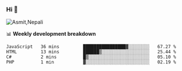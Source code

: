 ### Hi 👋

![Asmit,Nepali](https://media.giphy.com/media/L8K62iTDkzGX6/giphy.gif)
<!--
**asmit99nepali/asmit99nepali** is a ✨ _special_ ✨ repository because its `README.md` (this file) appears on your GitHub profile.

Here are some ideas to get you started:

- 🔭 I’m currently working on ...
- 🌱 I’m currently learning ...
- 👯 I’m looking to collaborate on ...
- 🤔 I’m looking for help with ...
- 💬 Ask me about ...
- 📫 How to reach me: ...
- 😄 Pronouns: ...
- ⚡ Fun fact: ...
-->


📊 **Weekly development breakdown**
<!--START_SECTION:waka-->

```text
JavaScript   36 mins         ████████████████▓░░░░░░░░   67.27 %
HTML         13 mins         ██████▒░░░░░░░░░░░░░░░░░░   25.44 %
C#           2 mins          █▒░░░░░░░░░░░░░░░░░░░░░░░   05.10 %
PHP          1 min           ▓░░░░░░░░░░░░░░░░░░░░░░░░   02.19 %
```

<!--END_SECTION:waka-->

